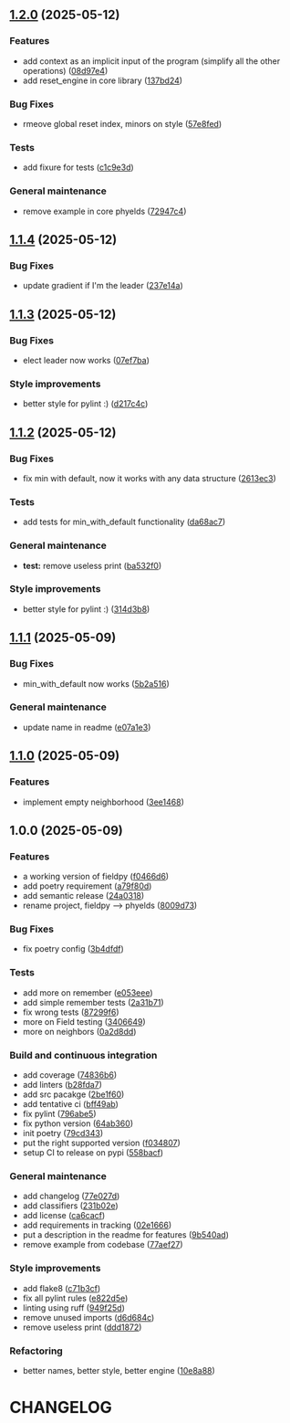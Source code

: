 ## [1.2.0](https://github.com/phyelds/phyelds/compare/1.1.4...1.2.0) (2025-05-12)

### Features

* add context as an implicit input of the program (simplify all the other operations) ([08d97e4](https://github.com/phyelds/phyelds/commit/08d97e452fceb0d67587996656543834912bc0d9))
* add reset_engine in core library ([137bd24](https://github.com/phyelds/phyelds/commit/137bd242cbae7f8477b76d65825e725caccefbc1))

### Bug Fixes

* rmeove global reset index, minors on style ([57e8fed](https://github.com/phyelds/phyelds/commit/57e8fedf35ecc7b7ae7bd2e6f47f41f167eb8d35))

### Tests

* add fixure for tests ([c1c9e3d](https://github.com/phyelds/phyelds/commit/c1c9e3da930625505feab41a3f3efae7b4df2892))

### General maintenance

* remove example in core phyelds ([72947c4](https://github.com/phyelds/phyelds/commit/72947c478e1caa4e0bd3a20e6af110c9852001c1))

## [1.1.4](https://github.com/phyelds/phyelds/compare/1.1.3...1.1.4) (2025-05-12)

### Bug Fixes

* update gradient if I'm the leader ([237e14a](https://github.com/phyelds/phyelds/commit/237e14a29c9d2a37d6a6e61935d0ae00564550b7))

## [1.1.3](https://github.com/phyelds/phyelds/compare/1.1.2...1.1.3) (2025-05-12)

### Bug Fixes

* elect leader now works ([07ef7ba](https://github.com/phyelds/phyelds/commit/07ef7ba9b97e9aac682f0288dea6154409dfb3c7))

### Style improvements

* better style for pylint :) ([d217c4c](https://github.com/phyelds/phyelds/commit/d217c4cf1ba8cccf40139b45779ec4e1667e0649))

## [1.1.2](https://github.com/phyelds/phyelds/compare/1.1.1...1.1.2) (2025-05-12)

### Bug Fixes

* fix min with default, now it works with any data structure ([2613ec3](https://github.com/phyelds/phyelds/commit/2613ec338ff078facbd17f2ec305cbbf1b0ea122))

### Tests

* add tests for min_with_default functionality ([da68ac7](https://github.com/phyelds/phyelds/commit/da68ac7194047f6f8ed2922719af594faa15bad2))

### General maintenance

* **test:** remove useless print ([ba532f0](https://github.com/phyelds/phyelds/commit/ba532f0577484661d59b7b6b19219a13391fdf2b))

### Style improvements

* better style for pylint :) ([314d3b8](https://github.com/phyelds/phyelds/commit/314d3b8288ecfc6a198890fbdc5718efe67e313d))

## [1.1.1](https://github.com/phyelds/phyelds/compare/1.1.0...1.1.1) (2025-05-09)

### Bug Fixes

* min_with_default now works ([5b2a516](https://github.com/phyelds/phyelds/commit/5b2a516eec5dd1f11edbc423dfcc5fbcdefbfcc0))

### General maintenance

* update name in readme ([e07a1e3](https://github.com/phyelds/phyelds/commit/e07a1e334fdf5510283ef0d9d1514d9dcd07b8a4))

## [1.1.0](https://github.com/phyelds/phyelds/compare/1.0.0...1.1.0) (2025-05-09)

### Features

* implement empty neighborhood ([3ee1468](https://github.com/phyelds/phyelds/commit/3ee146817d67dd2df433cae2b54baa371a5aeae5))

## 1.0.0 (2025-05-09)

### Features

* a working version of fieldpy ([f0466d6](https://github.com/phyelds/phyelds/commit/f0466d6ab3e52d443590c4900015162894da9fd8))
* add poetry requirement ([a79f80d](https://github.com/phyelds/phyelds/commit/a79f80d4a21eb27fd9aafaa1053b466ad9990d0b))
* add semantic release ([24a0318](https://github.com/phyelds/phyelds/commit/24a0318548710530e5a753b96234b2a049dc2e25))
* rename project, fieldpy --> phyelds ([8009d73](https://github.com/phyelds/phyelds/commit/8009d7373b57e94b414dee5036f8d4f875ead49b))

### Bug Fixes

* fix poetry config ([3b4dfdf](https://github.com/phyelds/phyelds/commit/3b4dfdf2b270458ee0e1bee26b20c79a8ec72df9))

### Tests

* add more on remember ([e053eee](https://github.com/phyelds/phyelds/commit/e053eeeecfedd44207b9df420a74eba7234c6f4e))
* add simple remember tests ([2a31b71](https://github.com/phyelds/phyelds/commit/2a31b710ab3ff2b15716aea363d75f3148dfaca2))
* fix wrong tests ([87299f6](https://github.com/phyelds/phyelds/commit/87299f69c8d0ffc8d98e3b4d0354f81e705cae12))
* more on Field testing ([3406649](https://github.com/phyelds/phyelds/commit/34066498f00c3970480bec1b15f907c72cacf6d3))
* more on neighbors ([0a2d8dd](https://github.com/phyelds/phyelds/commit/0a2d8dd824bac5dbcf21d24e269b1d787c1c92f4))

### Build and continuous integration

* add coverage ([74836b6](https://github.com/phyelds/phyelds/commit/74836b66511d3f82e7bab363ed32688887eea059))
* add linters ([b28fda7](https://github.com/phyelds/phyelds/commit/b28fda75032778e1474c2d308194862e41e9cbd0))
* add src pacakge ([2be1f60](https://github.com/phyelds/phyelds/commit/2be1f60e195d1438731653e418eaa7ca83e7dffc))
* add tentative ci ([bff49ab](https://github.com/phyelds/phyelds/commit/bff49ab609d7de33992a355d56762be2cf509722))
* fix pylint ([796abe5](https://github.com/phyelds/phyelds/commit/796abe5bb450f75ea042cacbf4fbc3ac06cb2f5c))
* fix python version ([64ab360](https://github.com/phyelds/phyelds/commit/64ab360de63993874fefffb66386d0c30ad6367e))
* init poetry ([79cd343](https://github.com/phyelds/phyelds/commit/79cd343d8a1fcaad9a0e2701d35a150dbb1f0555))
* put the right supported version ([f034807](https://github.com/phyelds/phyelds/commit/f034807f1690e4e921ad5a44016c27d9ec4d6ee6))
* setup CI to release on pypi ([558bacf](https://github.com/phyelds/phyelds/commit/558bacfa8e7d0582dc9f587e45b65d06788e41d8))

### General maintenance

* add changelog ([77e027d](https://github.com/phyelds/phyelds/commit/77e027d80a3cde03abb1ccc5547d7d8574dc6ec2))
* add classifiers ([231b02e](https://github.com/phyelds/phyelds/commit/231b02ebb6eba304467ef7d75535823142560a49))
* add license ([ca6cacf](https://github.com/phyelds/phyelds/commit/ca6cacfdf1a4716f7538552463a19a0f4ab57e1c))
* add requirements in tracking ([02e1666](https://github.com/phyelds/phyelds/commit/02e16663d663e2afcf98cd1b595dd27efc5eca01))
* put a description in the readme for features ([9b540ad](https://github.com/phyelds/phyelds/commit/9b540ada934010b90a5c5e72b50d94362cea0f59))
* remove example from codebase ([77aef27](https://github.com/phyelds/phyelds/commit/77aef276be5a502eea010b6e3dac843876138811))

### Style improvements

* add flake8 ([c71b3cf](https://github.com/phyelds/phyelds/commit/c71b3cfe2b50ff6f7761061991179f67c752771f))
* fix all pylint rules ([e822d5e](https://github.com/phyelds/phyelds/commit/e822d5e732e9fd25ee463848897843d750265b45))
* linting using ruff ([949f25d](https://github.com/phyelds/phyelds/commit/949f25de4aa1f48b12da4ecf4b57671d309d6f90))
* remove unused imports ([d6d684c](https://github.com/phyelds/phyelds/commit/d6d684c7717269c8ef5dfa925e49dd9901c13459))
* remove useless print ([ddd1872](https://github.com/phyelds/phyelds/commit/ddd18725bc9aade332ce45b9c0f6b348a467359e))

### Refactoring

* better names, better style, better engine ([10e8a88](https://github.com/phyelds/phyelds/commit/10e8a8879881bf5d7ad3a5a5efeb13414a9013b2))

# CHANGELOG
